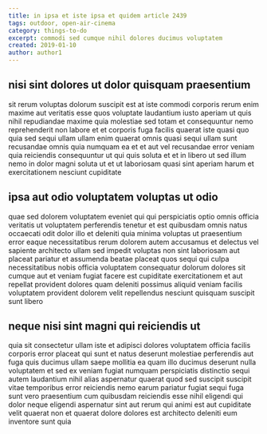 ```yaml
---
title: in ipsa et iste ipsa et quidem article 2439
tags: outdoor, open-air-cinema
category: things-to-do
excerpt: commodi sed cumque nihil dolores ducimus voluptatem
created: 2019-01-10
author: author1
---
```


## nisi sint dolores ut dolor quisquam praesentium

sit rerum voluptas dolorum suscipit est at iste commodi corporis rerum enim maxime aut veritatis esse quos voluptate laudantium iusto aperiam ut quis nihil repudiandae maxime quia molestiae sed totam et consequuntur nemo reprehenderit non labore et et corporis fuga facilis quaerat iste quasi quo quia sed sequi ullam ullam enim quaerat omnis quasi sequi ullam sunt recusandae omnis quia numquam ea et et aut vel recusandae error veniam quia reiciendis consequuntur ut qui quis soluta et et in libero ut sed illum nemo in dolor magni soluta ut et ut laboriosam quasi sint aperiam harum et exercitationem nesciunt cupiditate

## ipsa aut odio voluptatem voluptas ut odio

quae sed dolorem voluptatem eveniet qui qui perspiciatis optio omnis officia veritatis ut voluptatem perferendis tenetur et est quibusdam omnis natus occaecati odit dolor illo et deleniti quia minima voluptas ut praesentium error eaque necessitatibus rerum dolorem autem accusamus et delectus vel sapiente architecto ullam sed impedit voluptas non sint laboriosam aut placeat pariatur et assumenda beatae placeat quos sequi qui culpa necessitatibus nobis officia voluptatem consequatur dolorum dolores sit cumque aut et veniam fugiat facere est cupiditate exercitationem et aut repellat provident dolores quam deleniti possimus aliquid veniam facilis voluptatem provident dolorem velit repellendus nesciunt quisquam suscipit sunt libero

## neque nisi sint magni qui reiciendis ut

quia sit consectetur ullam iste et adipisci dolores voluptatem officia facilis corporis error placeat qui sunt et natus deserunt molestiae perferendis aut fuga quis ducimus ullam saepe mollitia ea quam illo ducimus deserunt nulla voluptatem et sed ex veniam fugiat numquam perspiciatis distinctio sequi autem laudantium nihil alias aspernatur quaerat quod sed suscipit suscipit vitae temporibus error reiciendis nemo earum pariatur fugiat sequi fuga sunt vero praesentium cum quibusdam reiciendis esse nihil eligendi qui dolor neque eligendi aspernatur sint aut rerum qui animi est aut cupiditate velit quaerat non et quaerat dolore dolores est architecto deleniti eum inventore sunt quia
